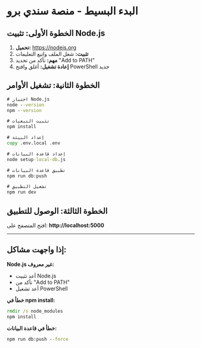 # البدء البسيط - منصة سندي برو

## الخطوة الأولى: تثبيت Node.js

1. **تحميل:** https://nodejs.org
2. **تثبيت:** شغل الملف واتبع التعليمات
3. **مهم:** تأكد من تحديد "Add to PATH"
4. **إعادة تشغيل:** أغلق وافتح PowerShell جديد

## الخطوة الثانية: تشغيل الأوامر

```cmd
# اختبار Node.js
node --version
npm --version

# تثبيت التبعيات
npm install

# إعداد البيئة
copy .env.local .env

# إعداد قاعدة البيانات
node setup-local-db.js

# تطبيق قاعدة البيانات
npm run db:push

# تشغيل التطبيق
npm run dev
```

## الخطوة الثالثة: الوصول للتطبيق

افتح المتصفح على: **http://localhost:5000**

---

## إذا واجهت مشاكل:

**Node.js غير معروف:**
- أعد تثبيت Node.js
- تأكد من "Add to PATH"
- أعد تشغيل PowerShell

**خطأ في npm install:**
```cmd
rmdir /s node_modules
npm install
```

**خطأ في قاعدة البيانات:**
```cmd
npm run db:push --force
```
